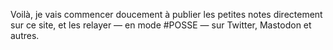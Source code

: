 ---
---

Voilà, je vais commencer doucement à publier les petites notes directement sur ce site, et les relayer — en mode #POSSE — sur Twitter, Mastodon et autres.
